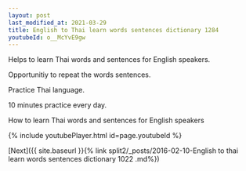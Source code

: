 ```yaml
---
layout: post
last_modified_at: 2021-03-29
title: English to Thai learn words sentences dictionary 1284 
youtubeId: o__McYvE9gw
---
```

 
 
Helps to learn Thai words and sentences for English speakers.

Opportunitiy to repeat the words sentences. 

Practice Thai language. 
 
10 minutes practice every day. 
 
How to learn Thai words and sentences for English speakers 
 
{% include youtubePlayer.html id=page.youtubeId %}
 
 
[Next]({{ site.baseurl }}{% link  split2/_posts/2016-02-10-English to thai learn words sentences dictionary 1022 .md%})
 
